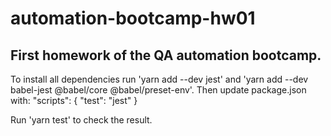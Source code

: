 # automation-bootcamp-hw01

## First homework of the QA automation bootcamp.


To install all dependencies run 'yarn add --dev jest' 
and 'yarn add --dev babel-jest @babel/core @babel/preset-env'.
Then update package.json with: 
    "scripts": {
        "test": "jest"
    }

Run 'yarn test' to check the result.

